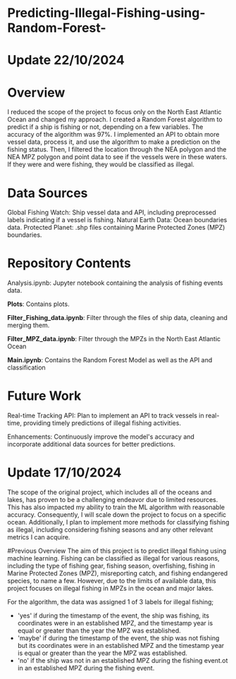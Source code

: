 # Predicting-Illegal-Fishing-using-Random-Forest-

# Update  22/10/2024

# Overview

I reduced the scope of the project to focus only on the North East Atlantic Ocean and changed my approach. I created a Random Forest algorithm to predict if a ship is fishing or not, depending on a few variables. The accuracy of the algorithm was 97%. I implemented an API to obtain more vessel data, process it, and use the algorithm to make a prediction on the fishing status. Then, I filtered the location through the NEA polygon and the NEA MPZ polygon and point data to see if the vessels were in these waters. If they were and were fishing, they would be classified as illegal.


# Data Sources
Global Fishing Watch: Ship vessel data and API, including preprocessed labels indicating if a vessel is fishing.
Natural Earth Data: Ocean boundaries data.
Protected Planet: .shp files containing Marine Protected Zones (MPZ) boundaries.

# Repository Contents

Analysis.ipynb: Jupyter notebook containing the analysis of fishing events data.

__Plots__: Contains plots.

__Filter_Fishing_data.ipynb__: Filter through the files of ship data, cleaning and merging them.

__Filter_MPZ_data.ipynb__: Filter through the MPZs in the North East Atlantic Ocean

__Main.ipynb__: Contains the Random Forest Model as well as the API and classification 

# Future Work
Real-time Tracking API: Plan to implement an API to track vessels in real-time, providing timely predictions of illegal fishing activities.

Enhancements: Continuously improve the model's accuracy and incorporate additional data sources for better predictions.

# Update  17/10/2024
The scope of the original project, which includes all of the oceans and lakes, has proven to be a challenging endeavor due to limited resources. This has also impacted my ability to train the ML algorithm with reasonable accuracy. Consequently, I will scale down the project to focus on a specific ocean. Additionally, I plan to implement more methods for classifying fishing as illegal, including considering fishing seasons and any other relevant metrics I can acquire.

#Previous Overview
The aim of this project is to predict illegal fishing using machine learning. Fishing can be classified as illegal for various reasons, including the type of fishing gear, fishing season, overfishing, fishing in Marine Protected Zones (MPZ), misreporting catch, and fishing endangered species, to name a few. However, due to the limits of available data, this project focuses on illegal fishing in MPZs in the ocean and major lakes. 

For the algorithm, the data was assigned 1 of 3 labels for illegal fishing; 

- 'yes' if during the timestamp of the event, the ship was fishing, its coordinates were in an established MPZ, and the timestamp year is equal or greater than the year the MPZ was established.
- 'maybe' if during the timestamp of the event, the ship was not fishing but its coordinates were in an established MPZ and the timestamp year is equal or greater than the year the MPZ was established.
- 'no' if the ship was not in an established MPZ during the fishing event.ot in an established MPZ during the fishing event. 

